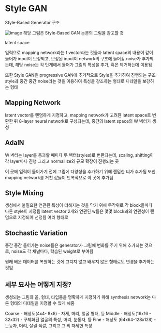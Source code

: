 # Style GAN
Style-Based Generator 구조

![image](https://github.com/user-attachments/assets/34c171ba-7b37-490e-9b09-862711b676fc)
해당 그림은 Style-Based GAN 논문의 그림을 참고할 것

latent space

입력으로 mapping network라는 f vector라는 것들과 latent space의 내용이 같이 들어가 input이 보정되고, 보정된 input이 network의 구조에 들어감
noise가 추가되는데, 해당 noise는 각 단계에서 들어가 그림의 특성을 추가, 혹은 제거하는데 이용됨

또한 Style GAN은 progressive GAN에 추가적으로 Style을 추가하여 진행되는 구조
style과 중간 중간 noise라는 것을 이용하여 특성을 강조하는 형태로 디테일을 보강하는 형태

## Mapping Network
latent vector를 랜덤하게 지정하고, mapping network가 고려된 latent space로 변환한 뒤
8-layer neural network로 구성되는데, 중간의 latent space의 W 벡터가 생성

## AdaIN
W 벡터는 layer를 통과할 때마다 두 벡터(styles)로 변환되는데, scaling, shifting이 각 layer마다 진행
그리고 normailize와 규모 확장이 진행되는 곳

이 곳에 입력이 들어가기 전에 그림에 다양성을 추가하기 위해 랜덤한 티가 추가됨
또한 mapping network를 거친 값들이 반복적으로 이 곳에 추가됨


## Style Mixing
생성에서 불필요한 연관된 특성이 더해지는 것을 막기 위해 무작위로 각 block들마다 다른 style이 지정됨
latent vector 2개와 연관된 w들은 몇몇 block과의 연관성이 랜덤으로 지정되어 선정됨
여러 형태로 

## Stochastic Variation
중간 중간 들어가는 noise들은 generator가 그림에 변화를 주기 위해 추가되는 것으로, noise도 각 채널마다, 학습된 weight로 부여됨

원래 배운 데이터를 복원하는 것에 그치지 않고 배우지 않은 형태로도 변경을 추가하는 것임

## 세부 묘사는 어떻게 지정?
생성되는 그림의 꼴, 형태, 타입등을 명확하게 지정하기 위해 
synthesis network는 다른 형태의 디테일을 지정할 수 있게 해줌

Coarse - 해상도(4x4- 8x8) - 자세, 머리, 얼굴 형태, 등
Middle - 해상도(16x16 - 32x32) - 구체화된 얼굴의 특성, 머리, 눈동자, 등
Fine - 해상도 (64x64-128x128) - 눈동자, 머리, 살결 색깔, 그리고 그 외 자세한 특성

